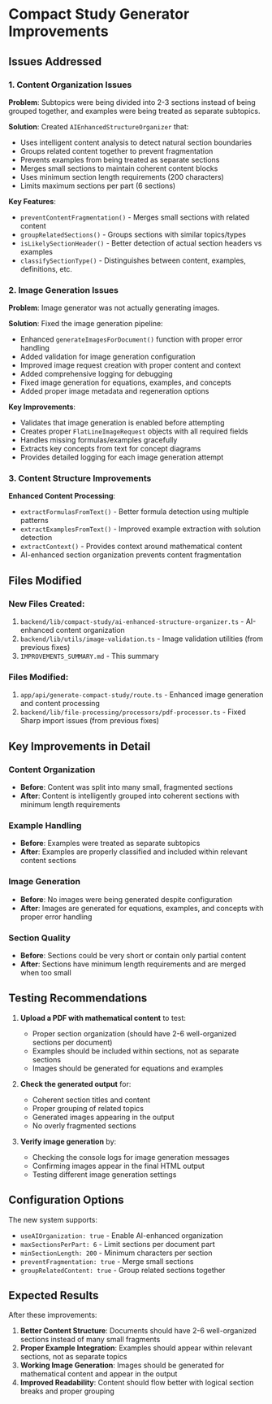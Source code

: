 # Compact Study Generator Improvements

## Issues Addressed

### 1. Content Organization Issues
**Problem**: Subtopics were being divided into 2-3 sections instead of being grouped together, and examples were being treated as separate subtopics.

**Solution**: Created `AIEnhancedStructureOrganizer` that:
- Uses intelligent content analysis to detect natural section boundaries
- Groups related content together to prevent fragmentation
- Prevents examples from being treated as separate sections
- Merges small sections to maintain coherent content blocks
- Uses minimum section length requirements (200 characters)
- Limits maximum sections per part (6 sections)

**Key Features**:
- `preventContentFragmentation()` - Merges small sections with related content
- `groupRelatedSections()` - Groups sections with similar topics/types
- `isLikelySectionHeader()` - Better detection of actual section headers vs examples
- `classifySectionType()` - Distinguishes between content, examples, definitions, etc.

### 2. Image Generation Issues
**Problem**: Image generator was not actually generating images.

**Solution**: Fixed the image generation pipeline:
- Enhanced `generateImagesForDocument()` function with proper error handling
- Added validation for image generation configuration
- Improved image request creation with proper content and context
- Added comprehensive logging for debugging
- Fixed image generation for equations, examples, and concepts
- Added proper image metadata and regeneration options

**Key Improvements**:
- Validates that image generation is enabled before attempting
- Creates proper `FlatLineImageRequest` objects with all required fields
- Handles missing formulas/examples gracefully
- Extracts key concepts from text for concept diagrams
- Provides detailed logging for each image generation attempt

### 3. Content Structure Improvements
**Enhanced Content Processing**:
- `extractFormulasFromText()` - Better formula detection using multiple patterns
- `extractExamplesFromText()` - Improved example extraction with solution detection
- `extractContext()` - Provides context around mathematical content
- AI-enhanced section organization prevents content fragmentation

## Files Modified

### New Files Created:
1. `backend/lib/compact-study/ai-enhanced-structure-organizer.ts` - AI-enhanced content organization
2. `backend/lib/utils/image-validation.ts` - Image validation utilities (from previous fixes)
3. `IMPROVEMENTS_SUMMARY.md` - This summary

### Files Modified:
1. `app/api/generate-compact-study/route.ts` - Enhanced image generation and content processing
2. `backend/lib/file-processing/processors/pdf-processor.ts` - Fixed Sharp import issues (from previous fixes)

## Key Improvements in Detail

### Content Organization
- **Before**: Content was split into many small, fragmented sections
- **After**: Content is intelligently grouped into coherent sections with minimum length requirements

### Example Handling
- **Before**: Examples were treated as separate subtopics
- **After**: Examples are properly classified and included within relevant content sections

### Image Generation
- **Before**: No images were being generated despite configuration
- **After**: Images are generated for equations, examples, and concepts with proper error handling

### Section Quality
- **Before**: Sections could be very short or contain only partial content
- **After**: Sections have minimum length requirements and are merged when too small

## Testing Recommendations

1. **Upload a PDF with mathematical content** to test:
   - Proper section organization (should have 2-6 well-organized sections per document)
   - Examples should be included within sections, not as separate sections
   - Images should be generated for equations and examples

2. **Check the generated output** for:
   - Coherent section titles and content
   - Proper grouping of related topics
   - Generated images appearing in the output
   - No overly fragmented sections

3. **Verify image generation** by:
   - Checking the console logs for image generation messages
   - Confirming images appear in the final HTML output
   - Testing different image generation settings

## Configuration Options

The new system supports:
- `useAIOrganization: true` - Enable AI-enhanced organization
- `maxSectionsPerPart: 6` - Limit sections per document part
- `minSectionLength: 200` - Minimum characters per section
- `preventFragmentation: true` - Merge small sections
- `groupRelatedContent: true` - Group related sections together

## Expected Results

After these improvements:
1. **Better Content Structure**: Documents should have 2-6 well-organized sections instead of many small fragments
2. **Proper Example Integration**: Examples should appear within relevant sections, not as separate topics
3. **Working Image Generation**: Images should be generated for mathematical content and appear in the output
4. **Improved Readability**: Content should flow better with logical section breaks and proper grouping